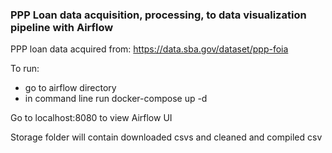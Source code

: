 ### PPP Loan data acquisition, processing, to data visualization pipeline with Airflow

PPP loan data acquired from: https://data.sba.gov/dataset/ppp-foia

To run:
- go to airflow directory
- in command line run docker-compose up -d

Go to localhost:8080 to view Airflow UI

Storage folder will contain downloaded csvs and cleaned and compiled csv
